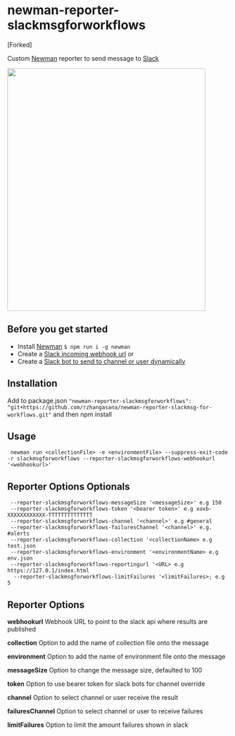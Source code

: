 # newman-reporter-slackmsgforworkflows

[Forked]

Custom [Newman](https://github.com/postmanlabs/newman) reporter to send message to [Slack](https://slack.com/)

<img src="https://github.com/jackcoded/newman-reporter-slackmsg/blob/master/testResults.png?raw=true" width="450"  height="550">

## Before you get started
- Install [Newman](https://github.com/postmanlabs/newman) ``` $ npm run i -g newman ```
- Create a [Slack incoming webhook url](https://api.slack.com/messaging/webhooks)
or
- Create a [Slack bot to send to channel or user dynamically](https://api.slack.com/messaging/sending)

## Installation
 Add to package.json
```"newman-reporter-slackmsgforworkflows": "git+https://github.com/rzhangasana/newman-reporter-slackmsg-for-workflows.git"```
and then npm install

## Usage
```CLI
 newman run <collectionFile> -e <environmentFile> --suppress-exit-code -r slackmsgforworkflows --reporter-slackmsgforworkflows-webhookurl '<webhookurl>'
```

## Reporter Options Optionals
```
 --reporter-slackmsgforworkflows-messageSize '<messageSize>' e.g 150
 --reporter-slackmsgforworkflows-token '<bearer token>' e.g xoxb-XXXXXXXXXXXX-TTTTTTTTTTTTTT
 --reporter-slackmsgforworkflows-channel '<channel>' e.g #general
 --reporter-slackmsgforworkflows-failuresChannel '<channel>' e.g. #alerts
 --reporter-slackmsgforworkflows-collection '<collectionName> e.g test.json
 --reporter-slackmsgforworkflows-environment '<environmentName> e.g env.json
 --reporter-slackmsgforworkflows-reportingurl '<URL> e.g https://127.0.1/index.html
  --reporter-slackmsgforworkflows-limitFailures '<limitFailures>; e.g 5

```


## Reporter Options
**webhookurl** 
Webhook URL to point to the slack api where results are published

**collection** 
Option to add the name of collection file onto the message

**environment**
Option to add the name of environment file onto the message

**messageSize**
Option to change the message size, defaulted to 100

**token**
Option to use bearer token for slack bots for channel override

**channel**
Option to select channel or user receive the result

**failuresChannel**
Option to select channel or user to receive failures

**limitFailures**
Option to limit the amount failures shown in slack


